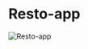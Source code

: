 # Resto-app
![Resto-app]([blob:https://imgur.com/a60d6843-661d-49d3-ac84-cd169c160a51](https://imgur.com/kIEdrly))
